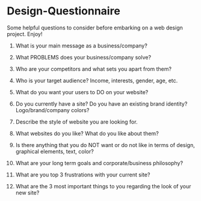 Design-Questionnaire
====================

Some helpful questions to consider before embarking on a web design project. Enjoy!

1. What is your main message as a business/company?

2. What PROBLEMS does your business/company solve?

3. Who are your competitors and what sets you apart from them?

4. Who is your target audience? Income, interests, gender, age, etc.

5. What do you want your users to DO on your website?

6. Do you currently have a site? Do you have an existing brand identity? Logo/brand/company colors?

7. Describe the style of website you are looking for.

8. What websites do you like? What do you like about them?

9. Is there anything that you do NOT want or do not like in terms of design, graphical elements, text, color?

10. What are your long term goals and corporate/business philosophy?

11. What are you top 3 frustrations with your current site?

12. What are the 3 most important things to you regarding the look of your new site?
